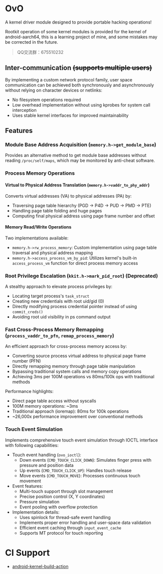 # OvO

A kernel driver module designed to provide portable hacking operations!

Rootkit operation of some kernel modules is provided for the kernel of android-aarch64, this is a learning project of mine, and some mistakes may be corrected in the future.

> QQ交流群：675510232

## Inter-communication ~~(supports multiple users)~~
By implementing a custom network protocol family, user space communication can be achieved both synchronously and asynchronously without relying on character devices or netlinks:
- No filesystem operations required
- Low overhead implementation without using kprobes for system call interception
- Uses stable kernel interfaces for improved maintainability

## Features

### Module Base Address Acquisition (`memory.h->get_module_base`)
Provides an alternative method to get module base addresses without reading `/proc/self/maps`, which may be monitored by anti-cheat software.

### Process Memory Operations

#### Virtual to Physical Address Translation (`memory.h->vaddr_to_phy_addr`)
Converts virtual addresses (VA) to physical addresses (PA) by:
- Traversing page table hierarchy (PGD -> P4D -> PUD -> PMD -> PTE)
- Handling page table folding and huge pages
- Computing final physical address using page frame number and offset

#### Memory Read/Write Operations
Two implementations available:
- `memory.h->rw_process_memory`: Custom implementation using page table traversal and physical address mapping
- `memory.h->access_process_vm_by_pid`: Utilizes kernel's built-in `access_process_vm` function for direct process memory access

### Root Privilege Escalation (`kkit.h->mark_pid_root`) (Deprecated)
A stealthy approach to elevate process privileges by:
- Locating target process's `task_struct`
- Creating new credentials with root uid/gid (0)
- Directly modifying process credential pointer instead of using `commit_creds()`
- Avoiding root uid visibility in ps command output

### Fast Cross-Process Memory Remapping (`process_vaddr_to_pfn`, `remap_process_memory`)
An efficient approach for cross-process memory access by:
- Converting source process virtual address to physical page frame number (PFN)
- Directly remapping memory through page table manipulation
- Bypassing traditional system calls and memory copy operations
- Achieving 3ms per 100M operations vs 80ms/100k ops with traditional methods

Performance highlights:
- Direct page table access without syscalls
- 100M memory operations: ~3ms
- Traditional approach (ioremap): 80ms for 100k operations
- ~26,000x performance improvement over conventional methods

### Touch Event Simulation
Implements comprehensive touch event simulation through IOCTL interface with following capabilities:
- Touch event handling (`ovo_ioctl`):
    - Down events (`CMD_TOUCH_CLICK_DOWN`): Simulates finger press with pressure and position data
    - Up events (`CMD_TOUCH_CLICK_UP`): Handles touch release
    - Move events (`CMD_TOUCH_MOVE`): Processes continuous touch movement
- Event features:
    - Multi-touch support through slot management
    - Precise position control (X, Y coordinates)
    - Pressure simulation
    - Event pooling with overflow protection
- Implementation details:
    - Uses spinlock for thread-safe event handling
    - Implements proper error handling and user-space data validation
    - Efficient event caching through `input_event_cache`
    - Supports MT protocol for touch reporting

# CI Support
- [android-kernel-build-action](https://github.com/feicong/android-kernel-build-action/tree/main)
